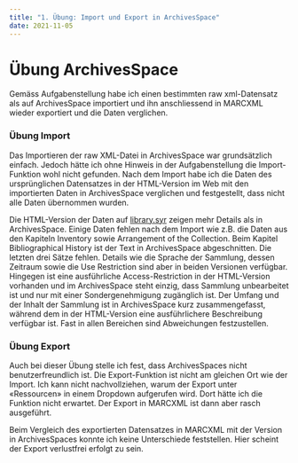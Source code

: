```yaml
---
title: "1. Übung: Import und Export in ArchivesSpace"
date: 2021-11-05
---
```


<h1>Übung ArchivesSpace</h1>

<p>Gemäss Aufgabenstellung habe ich einen bestimmten raw xml-Datensatz als auf ArchivesSpace importiert und ihn anschliessend in MARCXML wieder exportiert und die Daten verglichen.</p>

<h3>Übung Import</h3>
<p>Das Importieren der raw XML-Datei in ArchivesSpace war grundsätzlich einfach. Jedoch hätte ich ohne Hinweis in der Aufgabenstellung die Import-Funktion wohl nicht gefunden. Nach dem Import habe ich die Daten des ursprünglichen Datensatzes in der HTML-Version im Web mit den importierten Daten in ArchivesSpace verglichen und festgestellt, dass nicht alle Daten übernommen wurden.<br> </p>

<p>Die HTML-Version der Daten auf <a href="https://library.syr.edu/digital/guides/a/aaie.htm#d2e51">library.syr</a> zeigen mehr Details als in ArchivesSpace. Einige Daten fehlen nach dem Import wie z.B. die Daten aus den Kapiteln Inventory sowie Arrangement of the Collection. Beim Kapitel Bibliographical History ist der Text in ArchivesSpace abgeschnitten. Die letzten drei Sätze fehlen. Details wie die Sprache der Sammlung, dessen Zeitraum sowie die Use Restriction sind aber in beiden Versionen verfügbar. Hingegen ist eine ausführliche Access-Restriction in der HTML-Version vorhanden und im ArchivesSpace steht einzig, dass Sammlung unbearbeitet ist und nur mit einer Sondergenehmigung zugänglich ist. Der Umfang und der Inhalt der Sammlung ist in ArchivesSpace kurz zusammengefasst, während dem in der HTML-Version eine ausführlichere Beschreibung verfügbar ist. Fast in allen Bereichen sind Abweichungen festzustellen.<br> </p>

<h3>Übung Export</h3>
<p>Auch bei dieser Übung stelle ich fest, dass ArchivesSpaces nicht benutzerfreundlich ist. Die Export-Funktion ist nicht am gleichen Ort wie der Import. Ich kann nicht nachvollziehen, warum der Export unter «Ressourcen» in einem Dropdown aufgerufen wird. Dort hätte ich die Funktion nicht erwartet. Der Export in MARCXML ist dann aber rasch ausgeführt.<br> </p>

<p>Beim Vergleich des exportierten Datensatzes in MARCXML mit der Version in ArchivesSpaces konnte ich keine Unterschiede feststellen. Hier scheint der Export verlustfrei erfolgt zu sein.</p>
